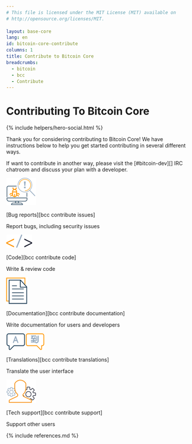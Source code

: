```yaml
---
# This file is licensed under the MIT License (MIT) available on
# http://opensource.org/licenses/MIT.

layout: base-core
lang: en
id: bitcoin-core-contribute
columns: 1
title: Contribute to Bitcoin Core
breadcrumbs:
  - bitcoin
  - bcc
  - Contribute
---
```


<div class="hero">
<div class="container hero-container" markdown="block">

# Contributing To Bitcoin Core
{% include helpers/hero-social.html %}
</div>
</div>

<div class="bitcore-content">
<div class="container" markdown="block">

Thank you for considering contributing to Bitcoin Core!  We have
instructions below to help you get started contributing in several different
ways.

If want to contribute in another way, please visit the [#bitcoin-dev][]
IRC chatroom and discuss your plan with a developer.

<div markdown="block" class="row card-row">

<div class="card core-card" markdown="block">
<img src="/img/icons/ico_bugs.svg" alt="icon">

[Bug reports][bcc contribute issues]
<p>Report bugs, including security issues</p>
</div>

<div class="card core-card" markdown="block">
<img src="/img/icons/ico_code.svg" alt="icon">

[Code][bcc contribute code]
<p>Write & review code</p>
</div>

<div class="card core-card" markdown="block">
<img src="/img/icons/ico_documentation.svg" alt="icon">

[Documentation][bcc contribute documentation]
<p>Write documentation for users and developers</p>

</div>

<div class="card core-card" markdown="block">
<img src="/img/icons/ico_translation.svg" alt="icon">

[Translations][bcc contribute translations]
<p>Translate the user interface</p>
</div>


<div class="card core-card" markdown="block">
<img src="/img/icons/ico_support.svg" alt="icon">

[Tech support][bcc contribute support]
<p>Support other users</p>
</div>
</div>

{% include references.md %}

</div>
</div>